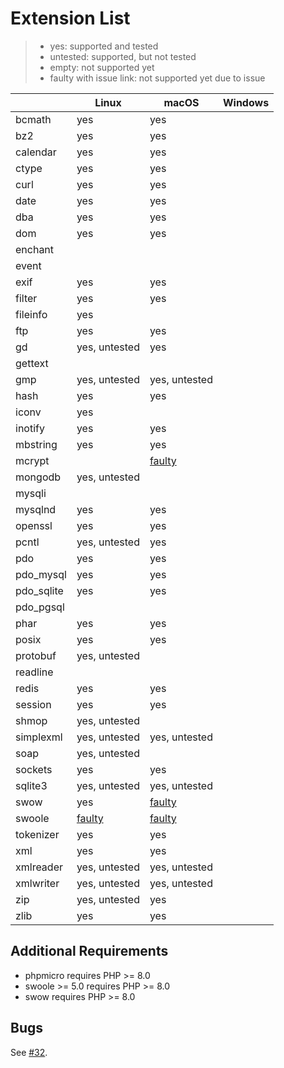 # Extension List

> - yes: supported and tested
> - untested: supported, but not tested
> - empty: not supported yet
> - faulty with issue link: not supported yet due to issue

|            | Linux                                                              | macOS                                                              | Windows |
|------------|--------------------------------------------------------------------|--------------------------------------------------------------------|---------|
| bcmath     | yes                                                                | yes                                                                |         |
| bz2        | yes                                                                | yes                                                                |         |
| calendar   | yes                                                                | yes                                                                |         |
| ctype      | yes                                                                | yes                                                                |         |
| curl       | yes                                                                | yes                                                                |         |
| date       | yes                                                                | yes                                                                |         | 
| dba        | yes                                                                | yes                                                                |         | 
| dom        | yes                                                                | yes                                                                |         |
| enchant    |                                                                    |                                                                    |         |
| event      |                                                                    |                                                                    |         |
| exif       | yes                                                                | yes                                                                |         |
| filter     | yes                                                                | yes                                                                |         |
| fileinfo   | yes                                                                |                                                                    |         |
| ftp        | yes                                                                | yes                                                                |         |
| gd         | yes, untested                                                      | yes                                                                |         |
| gettext    |                                                                    |                                                                    |         |
| gmp        | yes, untested                                                      | yes, untested                                                      |         |
| hash       | yes                                                                | yes                                                                |         |
| iconv      | yes                                                                |                                                                    |         |
| inotify    | yes                                                                | yes                                                                |         |
| mbstring   | yes                                                                | yes                                                                |         |
| mcrypt     |                                                                    | [faulty](https://github.com/crazywhalecc/static-php-cli/issues/32) |         |
| mongodb    | yes, untested                                                      |                                                                    |         |
| mysqli     |                                                                    |                                                                    |         |
| mysqlnd    | yes                                                                | yes                                                                |         |
| openssl    | yes                                                                | yes                                                                |         |
| pcntl      | yes, untested                                                      | yes                                                                |         |
| pdo        | yes                                                                | yes                                                                |         |
| pdo_mysql  | yes                                                                | yes                                                                |         |
| pdo_sqlite | yes                                                                | yes                                                                |         |
| pdo_pgsql  |                                                                    |                                                                    |         |
| phar       | yes                                                                | yes                                                                |         |
| posix      | yes                                                                | yes                                                                |         |
| protobuf   | yes, untested                                                      |                                                                    |         |
| readline   |                                                                    |                                                                    |         |
| redis      | yes                                                                | yes                                                                |         |
| session    | yes                                                                | yes                                                                |         |
| shmop      | yes, untested                                                      |                                                                    |         |
| simplexml  | yes, untested                                                      | yes, untested                                                      |         |
| soap       | yes, untested                                                      |                                                                    |         |
| sockets    | yes                                                                | yes                                                                |         |
| sqlite3    | yes, untested                                                      | yes, untested                                                      |         |
| swow       | yes                                                                | [faulty](https://github.com/crazywhalecc/static-php-cli/issues/32) |         |
| swoole     | [faulty](https://github.com/crazywhalecc/static-php-cli/issues/32) | [faulty](https://github.com/crazywhalecc/static-php-cli/issues/32) |         |
| tokenizer  | yes                                                                | yes                                                                |         |
| xml        | yes                                                                | yes                                                                |         |
| xmlreader  | yes, untested                                                      | yes, untested                                                      |         |
| xmlwriter  | yes, untested                                                      | yes, untested                                                      |         |
| zip        | yes, untested                                                      | yes                                                                |         |
| zlib       | yes                                                                | yes                                                                |         |

## Additional Requirements

- phpmicro requires PHP >= 8.0
- swoole >= 5.0 requires PHP >= 8.0
- swow requires PHP >= 8.0

## Bugs

See [#32](https://github.com/crazywhalecc/static-php-cli/issues/32).
